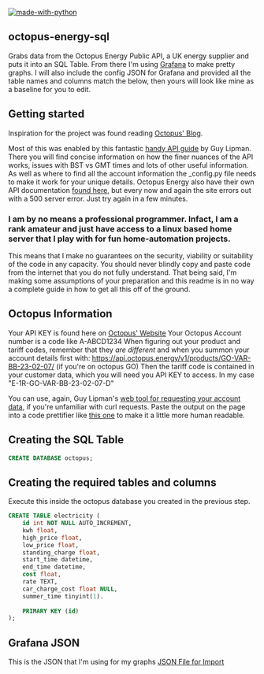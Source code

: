 [![made-with-python](https://img.shields.io/badge/Made%20with-Python-1f425f.svg)](https://www.python.org/)
## octopus-energy-sql
Grabs data from the Octopus Energy Public API, a UK energy supplier and puts it into an SQL Table.
From there I'm using [Grafana](https://grafana.com/docs/grafana/latest/setup-grafana/installation/) to make pretty graphs. I will also include the config JSON for Grafana and provided all the table names and columns match the below, then yours will look like mine as a baseline for you to edit.

## Getting started
Inspiration for the project was found reading [Octopus' Blog](https://octopus.energy/blog/agile-smart-home-diy/).

Most of this was enabled by this fantastic [handy API guide](https://www.guylipman.com/octopus/api_guide.html) by Guy Lipman.
There you will find concise information on how the finer nuances of the API works, issues with BST vs GMT times and lots of other useful information. 
As well as where to find all the account information the _config.py file needs to make it work for your unique details.
Octopus Energy also have their own API documentation [found here](https://developer.octopus.energy/docs/api/), but every now and again the site errors out with a 500 server error. Just try again in a few minutes.

### I am by no means a professional programmer. Infact, I am a rank amateur and just have access to a linux based home server that I play with for fun home-automation projects.
This means that I make no guarantees on the security, viability or suitability of the code in any capacity. You should never blindly copy and paste code from the internet that you do not fully understand.
That being said, I'm making some assumptions of your preparation and this readme is in no way a complete guide in how to get all this off of the ground.

## Octopus Information
Your API KEY is found here on [Octopus' Website](https://octopus.energy/dashboard/new/accounts/personal-details/api-access)
Your Octopus Account number is a code like A-ABCD1234
When figuring out your product and tariff codes, remember that they _are different_ and when you summon your account details first with:
https://api.octopus.energy/v1/products/GO-VAR-BB-23-02-07/ (if you're on octopus GO)
Then the tariff code is contained in your customer data, which you will need you API KEY to access.
In my case "E-1R-GO-VAR-BB-23-02-07-D"

You can use, again, Guy Lipman's [web tool for requesting your account data](https://www.guylipman.com/octopus/generic.html), if you're unfamiliar with curl requests. 
Paste the output on the page into a code prettifier like [this one](https://jsonbeautifier.org/) to make it a little more human readable.

## Creating the SQL Table

``` sql
CREATE DATABASE octopus;
```
## Creating the required tables and columns
Execute this inside the octopus database you created in the previous step.
``` sql
CREATE TABLE electricity (
    id int NOT NULL AUTO_INCREMENT,
    kwh float,
    high_price float,
    low_price float,
    standing_charge float,
    start_time datetime,
    end_time datetime,
    cost float,
    rate TEXT,
    car_charge_cost float NULL,
    summer_time tinyint(1).
    
    PRIMARY KEY (id)
);
```
## Grafana JSON
This is the JSON that I'm using for my graphs
[JSON File for Import](https://github.com/milkandbourbons/octopus-energy-sql/blob/main/grafana_graphs.json)

